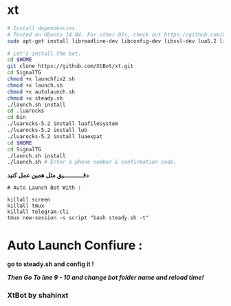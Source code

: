 # xt
```sh
# Install dependencies.
# Tested on Ubuntu 14.04. For other OSs, check out https://github.com/XtBot/xt/wiki/Installation
sudo apt-get install libreadline-dev libconfig-dev libssl-dev lua5.2 liblua5.2-dev libevent-dev make unzip git redis-server g++ libjansson-dev libpython-dev expat libexpat1-dev

# Let's install the bot.
cd $HOME
git clone https://github.com/XtBot/xt.git
cd SignalTG
chmod +x launchfix2.sh
chmod +x launch.sh
chmod +x autolaunch.sh
chmod +x steady.sh
./launch.sh install
cd .luarocks
cd bin
./luarocks-5.2 install luafilesystem
./luarocks-5.2 install lub
./luarocks-5.2 install luaexpat
cd $HOME
cd SignalTG
./launch.sh install
./launch.sh # Enter a phone number & confirmation code.
```

**دقـــــــــــيق مثل همین عمل کنید**

```
# Auto Launch Bot With :

killall screen
killall tmux
killall telegram-cli
tmux new-session -s script "bash steady.sh -t"
```

# Auto Launch Confiure :

**go to steady.sh and config it !**

***Then Go To line 9 - 10 and change bot folder name and reload time!***


### XtBot by shahinxt
